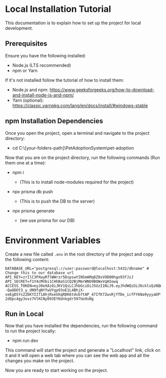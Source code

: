 
# Local Installation Tutorial 

This documentation is to explain how to set up the project for local development.

## Prerequisites
Ensure you have the following installed:

- Node.js (LTS recommended)
- npm or Yarn

If it's not installed follow the tutorial of how to install them:

- Node.js and npm: https://www.geeksforgeeks.org/how-to-download-and-install-node-js-and-npm/
- Yarn (optional): https://classic.yarnpkg.com/lang/en/docs/install/#windows-stable


## npm Installation Dependencies

Once you open the project, open a terminal and navigate to the project directory:

- cd C:\\[your-folders-path]\PetAdoptionSystem\pet-adoption

Now that you are on the project directory, run the following commands (Run them one at a time):

- npm i 
    - (This is to install node-modules required for the project)

- npx prisma db push 
    - (This is to push the DB to the server)

- npx prisma generate 
    - (we use prisma for our DB)


# Environment Variables

Create a new file called `.env` in the root directory of the project and copy the following content: 

```env
DATABASE_URL="postgresql://user:password@localhost:5432/dbname" # Change this to our database url 
API_KEY=zrIlC3PXwyRflWWrzr5DspswYINSmAMq8Z0sVOD00hgo93fJzJ
API_SECRET=f1Y4cMVbi1CHhBaS1CQ2BjMmrWNO9BOWxVqHIowq
ACCESS_TOKEN=eyJ0eXAiOiJKV1QiLCJhbGciOiJSUzI1NiJ9.eyJhdWQiOiJ6cklsQzNQWHd5UmZsV1dyenI1RHNwc3dZSU5TbUFNcThaMHNWT0QwMGhnbzkzZkp6SiIsImp0aSI6IjI2Y2E1OWVmNWNiOGQ3OTM5MmE2ZTJlMDQ4MzI2ZGEzZTQwNGVkZjU5YzQ1MzM2MjFjOWMxM2U3MzIyMWVmNWYwZmU3NGI3ZjRiOGJjOGUxIiwiaWF0IjoxNzQyMjI4MTE5LCJuYmYiOjE3NDIyMjgxMTksImV4cCI6MTc0MjIzMTcxOSwic3ViIjoiIiwic2NvcGVzIjpbXX0.D5vIkN6zCWV4ynyUw555Ry_HQnkYFxD4sgDcTHzUybCXoUWxD5raC4TBzaEJibV7OvfwMrI4ar12xCT1DYbsLyC81NrdaSV8JhGYNdNjWVVAKK3c3yM7uLxmg--Qa8DOt3_y_dN9fqNYfwUYgp93oE1L4BhjX-veEgDSYs22bKYIIT1AhjRxeUXqRDK6tdvb7tAP_47IfK7ZwvRjYTDe_icfFY6Na9yyyaDPf6rj3sJSOp1cNIoEKHavaAx6RB3m4XTO2cPS4CStzLThdBJ0iF6uflllBfTBhTzo3yhMUTqGZ-2dOpc4gy3ovz7VlKCNy093EY6Unkgdr597Uo9sNg
```

## Run in Local

Now that you have installed the dependencies, run the following command to run the project locally: 

- npm run dev

This command will start the project and generate a "Localhost" link, click on it and it will open a web tab where you can see the web app and all the changes you make on the project.

Now you are ready to start working on the project.
